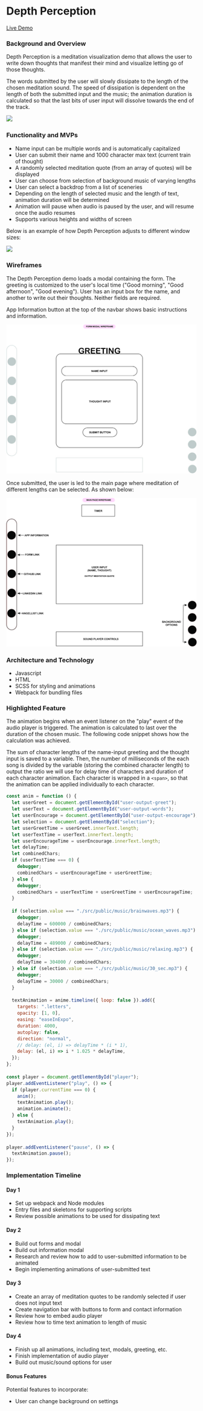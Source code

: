 # Depth Perception

[Live Demo](https://catherinekimyj.github.io/depth-perception/)

### **Background and Overview**

Depth Perception is a meditation visualization demo that allows the user to write down thoughts that manifest their mind and visualize letting go of those thoughts.

The words submitted by the user will slowly dissipate to the length of the chosen meditation sound. The speed of dissipation is dependent on the length of both the submitted input and the music; the animation duration is calculated so that the last bits of user input will dissolve towards the end of the track.

![](./src/public/images/depth_perception.gif)

### **Functionality and MVPs**

- Name input can be multiple words and is automatically capitalized
- User can submit their name and 1000 character max text (current train of thought)
- A randomly selected meditation quote (from an array of quotes) will be displayed
- User can choose from selection of background music of varying lengths
- User can select a backdrop from a list of sceneries
- Depending on the length of selected music and the length of text, animation duration will be determined
- Animation will pause when audio is paused by the user, and will resume once the audio resumes
- Supports various heights and widths of screen

Below is an example of how Depth Perception adjusts to different window sizes:

![](./src/public/images/depth_perception_screen.gif)

### **Wireframes**

The Depth Perception demo loads a modal containing the form. The greeting is customized to the user's local time ("Good morning", "Good afternoon", "Good evening"). User has an input box for the name, and another to write out their thoughts. Neither fields are required.

App Information button at the top of the navbar shows basic instructions and information.

![image info](./src/public/images/depth_perception_modal.jpg)

Once submitted, the user is led to the main page where meditation of different lengths can be selected. As shown below:

![image info](./src/public/images/depth_perception_main.jpg)

### **Architecture and Technology**

- Javascript
- HTML
- SCSS for styling and animations
- Webpack for bundling files

### **Highlighted Feature**

The animation begins when an event listener on the "play" event of the audio player is triggered. The animation is calculated to last over the duration of the chosen music. The following code snippet shows how the calculation was achieved.

The sum of character lengths of the name-input greeting and the thought input is saved to a variable. Then, the number of milliseconds of the each song is divided by the variable (storing the combined character length) to output the ratio we will use for delay time of characters and duration of each character animation. Each character is wrapped in a `<span>`, so that the animation can be applied individually to each character.

```javascript
const anim = function () {
  let userGreet = document.getElementById("user-output-greet");
  let userText = document.getElementById("user-output-words");
  let userEncourage = document.getElementById("user-output-encourage");
  let selection = document.getElementById("selection");
  let userGreetTime = userGreet.innerText.length;
  let userTextTime = userText.innerText.length;
  let userEncourageTime = userEncourage.innerText.length;
  let delayTime;
  let combinedChars;
  if (userTextTime === 0) {
    debugger;
    combinedChars = userEncourageTime + userGreetTime;
  } else {
    debugger;
    combinedChars = userTextTime + userGreetTime + userEncourageTime;
  }

  if (selection.value === "./src/public/music/brainwaves.mp3") {
    debugger;
    delayTime = 600000 / combinedChars;
  } else if (selection.value === "./src/public/music/ocean_waves.mp3") {
    debugger;
    delayTime = 489000 / combinedChars;
  } else if (selection.value === "./src/public/music/relaxing.mp3") {
    debugger;
    delayTime = 304000 / combinedChars;
  } else if (selection.value === "./src/public/music/30_sec.mp3") {
    debugger;
    delayTime = 30000 / combinedChars;
  }

  textAnimation = anime.timeline({ loop: false }).add({
    targets: ".letters",
    opacity: [1, 0],
    easing: "easeInExpo",
    duration: 4000,
    autoplay: false,
    direction: "normal",
    // delay: (el, i) => delayTime * (i * 1),
    delay: (el, i) => i * 1.025 * delayTime,
  });
};

const player = document.getElementById("player");
player.addEventListener("play", () => {
  if (player.currentTime === 0) {
    anim();
    textAnimation.play();
    animation.animate();
  } else {
    textAnimation.play();
  }
});

player.addEventListener("pause", () => {
  textAnimation.pause();
});
```

### **Implementation Timeline**

#### Day 1

- Set up webpack and Node modules
- Entry files and skeletons for supporting scripts
- Review possible animations to be used for dissipating text

#### Day 2

- Build out forms and modal
- Build out information modal
- Research and review how to add to user-submitted information to be animated
- Begin implementing animations of user-submitted text

#### Day 3

- Create an array of meditation quotes to be randomly selected if user does not input text
- Create navigation bar with buttons to form and contact information
- Review how to embed audio player
- Review how to time text animation to length of music

#### Day 4

- Finish up all animations, including text, modals, greeting, etc.
- Finish implementation of audio player
- Build out music/sound options for user

#### **Bonus Features**

Potential features to incorporate:

- User can change background on settings

